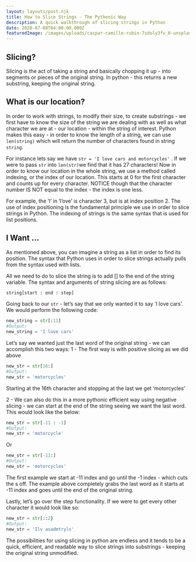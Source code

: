 ```yaml
---
layout: layouts/post.njk
title: How to Slice Strings - The Pythonic Way
description: A quick walkthrough of slicing strings in Python
date: 2020-07-08T04:00:00.000Z
featuredImage: /images/uploads/caspar-camille-rubin-7sdoly3fv_0-unsplash.jpg
---
```

## Slicing?

Slicing is the act of taking a string and basically chopping it up - into segments or pieces of the original string. In python - this returns a new substring, keeping the original string.

## What is our **location**?

In order to work with strings, to modify their size, to create substrings - we first have to know the size of the string we are dealing with as well as what character we are at - our location - within the string of interest. Python makes this easy - in order to know the length of a string, we can use `len(string)` which will return the number of characters found in string `string`. 

For instance lets say we have `str = 'I love cars and motorcycles'` . If we were to pass `str` into `len(str)`we find that it has 27 characters! Now in order to know our location in the whole string, we use a method called indexing, or the index of our location. This starts at 0 for the first character and counts up for every character. NOTICE though that the character number IS NOT equal to the index - the index is one less.

For example, the ‘l’ in ‘l’ove’ is character 3, but is at index position 2. The use of index positioning is the fundamental principle we use in order to slice strings in Python. The indexing of strings is the same syntax that is used for list positions. 

## I Want …

As mentioned above, you can imagine a string as a list in order to find its position. The syntax that Python uses in order to slice strings actually pulls from the syntax used with lists. 

All we need to do to slice the string is to add \[] to the end of the string variable. The syntax and arguments of string slicing are as follows: 

```python
string[start : end : step]
```

Going back to our `str` - let’s say that we only wanted it to say ‘I love cars’. We would perform the following code:

```python
new_string = str[:11]
#Output:
new_string = 'I love cars'
```

Let’s say we wanted just the last word of the original string - we can accomplish this two ways:
1 - The first way is with positive slicing as we did above

```python
new_str = str[16:]
#Output:
new_str = 'motorcycles' 
```

Starting at the 16th character and stopping at the last we get ‘motorcycles’

2 - We can also do this in a more pythonic efficient way using negative slicing - we can start at the end of the string seeing we want the last word. This would look like the below:

```python
new_str = str[-11 : -1]
#Output:
new_str = 'motorcycle'
```

Or

```python
new_str = str[-11:]
#Output:
new_str = 'motorcycles'
```

The first example we start at -11 index and go until the -1 index - which cuts the s off. The example above completely grabs the last word as it starts at -11 index and goes until the end of the original string.

Lastly, let’s go over the step functionality. If we were to get every other character it would look like so:

```python
new_str = str[::2}
#Output:
new_str = 'Ilv asadmtryls'
```

The possibilities for using slicing in python are endless and it tends to be a quick, efficient, and readable way to slice strings into substrings - keeping the original string unmodified.